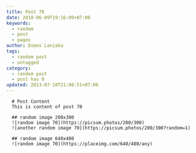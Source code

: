 ```yaml
---
title: Post 70
date: 2018-06-09T19:16:09+07:00
keywords:
  - random
  - post
  - pages
author: Dimas Lanjaka
tags:
  - random post
  - untagged
category:
  - random post
  - post has 0
updated: 2013-07-10T21:08:51+07:00
---
```


      # Post Content
      This is content of post 70

      ## random image 200x300
      ![random image 70](https://picsum.photos/200/300)
      ![another random image 70](https://picsum.photos/200/300?random=1)

      ## random image 640x480
      ![random image 70](https://placeimg.com/640/480/any)
      